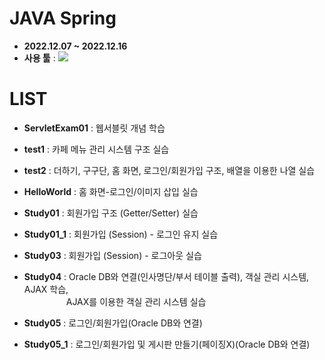 # JAVA Spring
- __2022.12.07 ~ 2022.12.16__
- __사용 툴__ : <img src="https://img.shields.io/badge/Eclipse EE-2C2255?style=flat&logo=Eclipse IDE&logoColor=white"/>

# LIST

- __ServletExam01__ : 웹서블릿 개념 학습

- __test1__ : 카페 메뉴 관리 시스템 구조 실습

- __test2__ : 더하기, 구구단, 홈 화면, 로그인/회원가입 구조, 배열을 이용한 나열 실습

- __HelloWorld__ : 홈 화면-로그인/이미지 삽입 실습

- __Study01__ : 회원가입 구조 (Getter/Setter) 실습

- __Study01_1__ : 회원가입 (Session) - 로그인 유지 실습

- __Study03__ : 회원가입 (Session) - 로그아웃 실습

- __Study04__ : Oracle DB와 연결(인사명단/부서 테이블 출력), 객실 관리 시스템, AJAX 학습, 
                <br/>&nbsp;&nbsp;&nbsp;&nbsp;&nbsp;&nbsp;&nbsp;&nbsp;&nbsp;&nbsp;&nbsp;&nbsp;&nbsp;&nbsp;&nbsp;&nbsp;
                AJAX를 이용한 객실 관리 시스템 실습

- __Study05__ : 로그인/회원가입(Oracle DB와 연결)

- __Study05_1__ : 로그인/회원가입 및 게시판 만들기(페이징X)(Oracle DB와 연결)